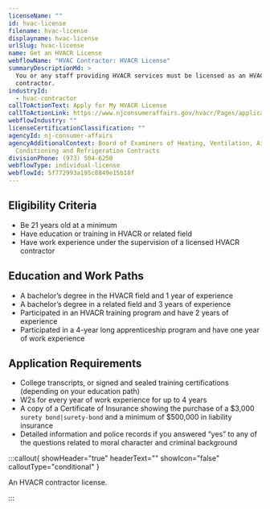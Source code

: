 ```yaml
---
licenseName: ""
id: hvac-license
filename: hvac-license
displayname: hvac-license
urlSlug: hvac-license
name: Get an HVACR License
webflowName: "HVAC Contractor: HVACR License"
summaryDescriptionMd: >
  You or any staff providing HVACR services must be licensed as an HVACR
  contractor.
industryId:
  - hvac-contractor
callToActionText: Apply for My HVACR License
callToActionLink: https://www.njconsumeraffairs.gov/hvacr/Pages/applications.aspx
webflowIndustry: ""
licenseCertificationClassification: ""
agencyId: nj-consumer-affairs
agencyAdditionalContext: Board of Examiners of Heating, Ventilation, Air
  Conditioning and Refrigeration Contracts
divisionPhone: (973) 504-6250
webflowType: individual-license
webflowId: 5f772993a195c8849e15b18f
---
```

## Eligibility Criteria

* Be 21 years old at a minimum
* Have education or training in HVACR or related field
* Have work experience under the supervision of a licensed HVACR contractor

## Education and Work Paths

* A bachelor’s degree in the HVACR field and 1 year of experience
* A bachelor’s degree in a related field and 3 years of experience
* Participated in an HVACR training program and have 2 years of experience
* Participated in a 4-year long apprenticeship program and have one year of work experience

## Application Requirements

* College transcripts, or signed and sealed training certifications (depending on your education path)
* W2s for every year of work experience for up to 4 years
* A copy of a Certificate of Insurance showing the purchase of a $3,000 `surety bond|surety-bond` and a minimum of $500,000 in liability insurance
* Detailed information and police records if you answered “yes” to any of the questions related to moral character and criminal background

:::callout{ showHeader="true" headerText="" showIcon="false" calloutType="conditional" }

An HVACR contractor license.

:::